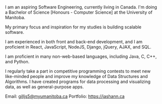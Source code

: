 I am an aspiring Software Engineering, currently living in Canada. I'm doing a Bachelor of Science [Honours - Computer Science] at the University of Manitoba.

My primary focus and inspiration for my studies is building scalable software.

I am experienced in both front and back-end development, and I am proficient in React, JavaScript, NodeJS, Django, jQuery, AJAX, and SQL.

I am proficient in many non-web-based languages, including Java, C, C++, and Python.

I regularly take a part in competitive programming contests to meet new like-minded people and improve my knowledge of Data Structures and Algorithms. I have created programs for data processing and visualizing data, as well as general-purpose apps.

Email: gilljs5@myumanitoba.ca
Portfolio: https://jashann.ca
